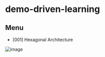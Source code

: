 # demo-driven-learning

## Menu

- [001] Hexagonal Architecture

![image](https://user-images.githubusercontent.com/10555820/234445584-bdff2ba1-3e53-4ca5-8e1f-66a5a9556ea7.png)
